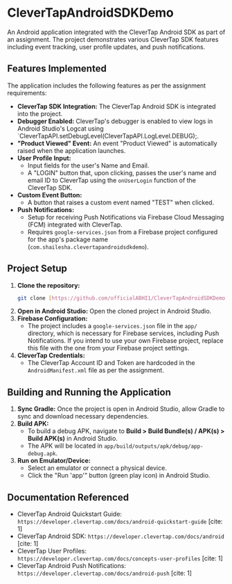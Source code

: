 # CleverTapAndroidSDKDemo

An Android application integrated with the CleverTap Android SDK as part of an assignment. The project demonstrates various CleverTap SDK features including event tracking, user profile updates, and push notifications.

## Features Implemented

The application includes the following features as per the assignment requirements:

* **CleverTap SDK Integration:** The CleverTap Android SDK is integrated into the project.
* **Debugger Enabled:** CleverTap's debugger is enabled to view logs in Android Studio's Logcat using `CleverTapAPI.setDebugLevel(CleverTapAPI.LogLevel.DEBUG);.
* **"Product Viewed" Event:** An event "Product Viewed" is automatically raised when the application launches.
* **User Profile Input:**
    * Input fields for the user's Name and Email.
    * A "LOGIN" button that, upon clicking, passes the user's name and email ID to CleverTap using the `onUserLogin` function of the CleverTap SDK.
* **Custom Event Button:**
    * A button that raises a custom event named "TEST" when clicked.
* **Push Notifications:**
    * Setup for receiving Push Notifications via Firebase Cloud Messaging (FCM) integrated with CleverTap.
    * Requires `google-services.json` from a Firebase project configured for the app's package name (`com.shailesha.clevertapandroidsdkdemo`).

## Project Setup

1.  **Clone the repository:**
    ```bash
    git clone [https://github.com/officialABHI1/CleverTapAndroidSDKDemo.git](https://github.com/officialABHI1/CleverTapAndroidSDKDemo.git)
    ```
2.  **Open in Android Studio:** Open the cloned project in Android Studio.
3.  **Firebase Configuration:**
    * The project includes a `google-services.json` file in the `app/` directory, which is necessary for Firebase services, including Push Notifications. If you intend to use your own Firebase project, replace this file with the one from your Firebase project settings.
4.  **CleverTap Credentials:**
    * The CleverTap Account ID and Token are hardcoded in the `AndroidManifest.xml` file as per the assignment.

## Building and Running the Application

1.  **Sync Gradle:** Once the project is open in Android Studio, allow Gradle to sync and download necessary dependencies.
2.  **Build APK:**
    * To build a debug APK, navigate to **Build > Build Bundle(s) / APK(s) > Build APK(s)** in Android Studio.
    * The APK will be located in `app/build/outputs/apk/debug/app-debug.apk`.
3.  **Run on Emulator/Device:**
    * Select an emulator or connect a physical device.
    * Click the "Run 'app'" button (green play icon) in Android Studio.


## Documentation Referenced
* CleverTap Android Quickstart Guide: `https://developer.clevertap.com/docs/android-quickstart-guide` [cite: 1]
* CleverTap Android SDK: `https://developer.clevertap.com/docs/android` [cite: 1]
* CleverTap User Profiles: `https://developer.clevertap.com/docs/concepts-user-profiles` [cite: 1]
* CleverTap Android Push Notifications: `https://developer.clevertap.com/docs/android-push` [cite: 1]
